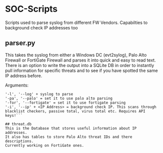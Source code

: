# SOC-Scripts
Scripts used to parse syslog from different FW Vendors.
Capabilties to background check IP addresses too

## parser.py 
This takes the syslog from either a Windows DC (evt2sylog), Palo Alto Firewall or FortiGate Firewall and parses it into quick and easy to read text.
There is an option to write the output into a SQLite DB in order to instantly pull information for specific threats and to see if you have spotted the same IP address before.

Arguments:
```
'-l', '--log' + syslog to parse
'-pa', '--palo' = set it to use palo alto parsing
'-for', '--fortigate' = set it to use fortigate parsing
'-i', '--ip' + <IP Address> = background check IP. This scans through blacklist checkers, passive total, virus total etc. Requires API keys!```
  
## threat.db
This is the Database that stores useful information about IP addresses.
It also has tables to store Palo Alto threat IDs and there descriptions. 
Currently working on FortiGate ones.
